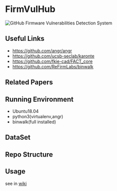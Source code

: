 # FirmVulHub
![GitHub](https://img.shields.io/github/license/cascades-sjtu/FirmVulHub)
Firmware Vulnerabilities Detection System

## Useful Links
* https://github.com/angr/angr
* https://github.com/ucsb-seclab/karonte
* https://github.com/fkie-cad/FACT_core
* https://github.com/ReFirmLabs/binwalk

## Related Papers


## Running Environment
* Ubuntu18.04
* python3(virtualenv,angr)
* binwalk(full installed)

## DataSet

## Repo Structure

## Usage
see in [wiki](https://github.com/cascades-sjtu/FirmVulHub/wiki)
